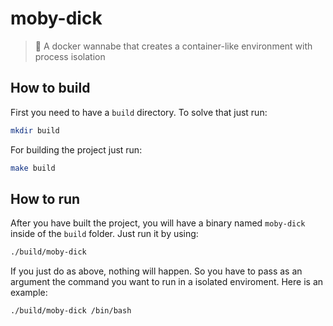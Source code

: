 # moby-dick

>:whale: A docker wannabe that creates a container-like environment with process isolation

## How to build

First you need to have a `build` directory. To solve that just run:

```bash
mkdir build
```

For building the project just run:

```bash
make build
```

## How to run

After you have built the project, you will have a binary named `moby-dick` inside of the `build` folder.
Just run it by using:

```bash
./build/moby-dick
```

If you just do as above, nothing will happen. So you have to pass as an argument the command you want to run in a isolated enviroment.
Here is an example:

```bash
./build/moby-dick /bin/bash
```
